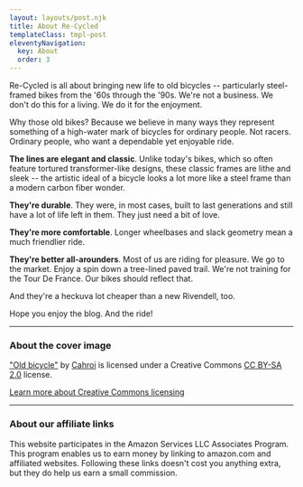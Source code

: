 ```yaml
---
layout: layouts/post.njk
title: About Re-Cycled
templateClass: tmpl-post
eleventyNavigation:
  key: About
  order: 3
---
```


Re-Cycled is all about bringing new life to old bicycles -- particularly steel-framed bikes from the '60s through the '90s. We're not a business. We don't do this for a living. We do it for the enjoyment.

Why those old bikes? Because we believe in many ways they represent something of a high-water mark of bicycles for ordinary people. Not racers. Ordinary people, who want a dependable yet enjoyable ride.

**The lines are elegant and classic**. Unlike today's bikes, which so often feature tortured transformer-like designs, these classic frames are lithe and sleek -- the artistic ideal of a bicycle looks a lot more like a steel frame than a modern carbon fiber wonder.

**They're durable**. They were, in most cases, built to last generations and still have a lot of life left in them. They just need a bit of love.

**They're more comfortable**. Longer wheelbases and slack geometry mean a much friendlier ride.

**They're better all-arounders**. Most of us are riding for pleasure. We go to the market. Enjoy a spin down a tree-lined paved trail. We're not training for the Tour De France. Our bikes should reflect that.

And they're a heckuva lot cheaper than a new Rivendell, too.

Hope you enjoy the blog. And the ride!

--------------------------------

### About the cover image

["Old bicycle"](https://www.flickr.com/photos/119728555@N05/14375434305) by [Cahroi](https://www.flickr.com/photos/119728555@N05) is licensed under a Creative Commons
[CC BY-SA 2.0](https://creativecommons.org/licenses/by-sa/2.0/?ref=ccsearch&amp;atype=rich) license.

[Learn more about Creative Commons licensing](https://creativecommons.org/licenses/by-sa/2.0/?ref=ccsearch&atype=rich)

---------------------------------

### About our affiliate links

This website participates in the Amazon Services LLC Associates Program. This program enables us to earn money by linking to amazon.com and affiliated websites. Following these links doesn't cost you anything extra, but they do help us earn a small commission. 